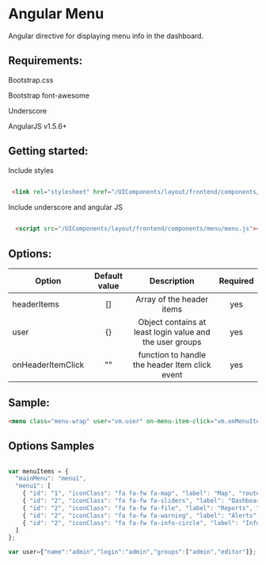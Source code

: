 # Angular Menu 
 
  Angular directive for displaying menu info in the dashboard.

## Requirements:

  Bootstrap.css
  
  Bootstrap font-awesome
    
  Underscore
  
  AngularJS v1.5.6+
  
## Getting started:

  Include styles
  
   ```html
    
    <link rel="stylesheet" href="/UIComponents/layout/frontend/components/menu/menu.css">  
  ```

  Include underscore and angular JS
  
  ```html
  
    <script src="/UIComponents/layout/frontend/components/menu/menu.js"></script>
  ```
## Options:

| Option        | Default value   | Description   | Required   |
| ------------- |:-------------:|:-------------:|:-------------:|
  headerItems | [] | Array of the header items | yes
  user | {} | Object contains at least login value and the user groups | yes
  onHeaderItemClick | "" | function to handle the header Item click event| yes
## Sample: 
```html
<menu class="menu-wrap" user="vm.user" on-menu-item-click="vm.onMenuItemClick" menu-items="vm.menuItems"></menu>

```

## Options Samples
```javascript

var menuItems = {
  "mainMenu": "menu1",
  "menu1": [
    { "id": "1", "iconClass": "fa fa-fw fa-map", "label": "Map", "route": "#/map", "active": "true",roles:["admin"] },
    { "id": "2", "iconClass": "fa fa-fw fa-sliders", "label": "Dashboard", "route": "#/dashboard-home", "active": "false" },
    { "id": "2", "iconClass": "fa fa-fw fa-file", "label": "Reports", "route": "#/reports", "active": "false" ,roles:["admin"]},
    { "id": "2", "iconClass": "fa fa-fw fa-warning", "label": "Alerts", "route": "#/alerts", "active": "false" },
    { "id": "2", "iconClass": "fa fa-fw fa-info-circle", "label": "Info", "route": "#/info", "active": "false" },
  ]
};

var user={"name":"admin","login":"admin","groups":["admin","editor"]};

```
